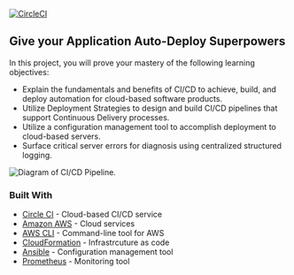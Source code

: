 [![CircleCI](https://circleci.com/gh/Mostafa9898/udapeople-cicd.svg?style=svg)]([https://app.circleci.com/pipelines/github/Mostafa9898/ML-microservices](https://app.circleci.com/pipelines/github/Mostafa9898/udapeople-cicd/184/workflows/4ad0cef9-a2ea-42dc-b20d-6eb05a251855))

## Give your Application Auto-Deploy Superpowers

In this project, you will prove your mastery of the following learning objectives:

- Explain the fundamentals and benefits of CI/CD to achieve, build, and deploy automation for cloud-based software products.
- Utilize Deployment Strategies to design and build CI/CD pipelines that support Continuous Delivery processes.
- Utilize a configuration management tool to accomplish deployment to cloud-based servers.
- Surface critical server errors for diagnosis using centralized structured logging.

![Diagram of CI/CD Pipeline.](udapeople-pipeline.png)

### Built With

- [Circle CI](www.circleci.com) - Cloud-based CI/CD service
- [Amazon AWS](https://aws.amazon.com/) - Cloud services
- [AWS CLI](https://aws.amazon.com/cli/) - Command-line tool for AWS
- [CloudFormation](https://aws.amazon.com/cloudformation/) - Infrastrcuture as code
- [Ansible](https://www.ansible.com/) - Configuration management tool
- [Prometheus](https://prometheus.io/) - Monitoring tool
